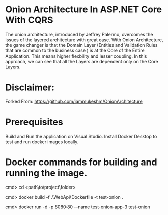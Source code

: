 # Onion Architecture In ASP.NET Core With CQRS

The onion architecture, introduced by Jeffrey Palermo, overcomes the issues of the layered architecture with great ease. With Onion Architecture, the game changer is that the Domain Layer (Entities and Validation Rules that are common to the business case ) is at the Core of the Entire Application. This means higher flexbility and lesser coupling. In this approach, we can see that all the Layers are dependent only on the Core Layers.

# Disclaimer:
Forked From: https://github.com/iammukeshm/OnionArchitecture


# Prerequisites
Build and Run the application on Visual Studio.
Install Docker Desktop to test and run docker images locally.

# Docker commands for building and running the image.
cmd> cd <path\to\project\folder>

cmd> docker build -f .\WebApi\Dockerfile -t test-onion .

cmd> docker run -d -p 8080:80 --name test-onion-app-3 test-onion




